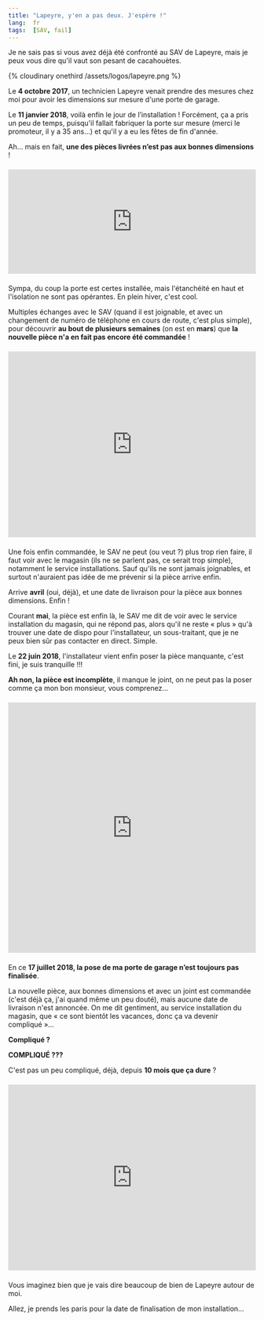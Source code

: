 ```yaml
---
title: "Lapeyre, y'en a pas deux. J'espère !"
lang:  fr
tags:  [SAV, fail]
---
```


Je ne sais pas si vous avez déjà été confronté au SAV de Lapeyre, mais je peux vous dire qu'il vaut son pesant de cacahouètes.

{% cloudinary onethird /assets/logos/lapeyre.png %}

Le **4 octobre 2017**, un technicien Lapeyre venait prendre des mesures chez moi pour avoir les dimensions sur mesure d'une porte de garage.

Le **11 janvier 2018**, voilà enfin le jour de l’installation ! Forcément, ça a pris un peu de temps, puisqu'il fallait fabriquer la porte sur mesure (merci le promoteur, il y a 35 ans…) et qu'il y a eu les fêtes de fin d'année.

Ah… mais en fait, **une des pièces livrées n’est pas aux bonnes dimensions** !

<div style="width:100%;height:0;padding-bottom:42%;position:relative;margin:1.5em 0;"><iframe src="https://giphy.com/embed/3oEjHWzZQaCrZW2aWs" width="100%" height="100%" style="position:absolute" frameBorder="0" class="giphy-embed" allowFullScreen></iframe></div>

Sympa, du coup la porte est certes installée, mais l'étanchéité en haut et l'isolation ne sont pas opérantes. En plein hiver, c'est cool.

Multiples échanges avec le SAV (quand il est joignable, et avec un changement de numéro de téléphone en cours de route, c'est plus simple), pour découvrir **au bout de plusieurs semaines** (on est en **mars**) que **la nouvelle pièce n'a en fait pas encore été commandée** !

<div style="width:100%;height:0;padding-bottom:75%;position:relative;margin:1.5em 0;"><iframe src="https://giphy.com/embed/XsUtdIeJ0MWMo" width="100%" height="100%" style="position:absolute" frameBorder="0" class="giphy-embed" allowFullScreen></iframe></div>

Une fois enfin commandée, le SAV ne peut (ou veut ?) plus trop rien faire, il faut voir avec le magasin (ils ne se parlent pas, ce serait trop simple), notamment le service installations. Sauf qu'ils ne sont jamais joignables, et surtout n'auraient pas idée de me prévenir si la pièce arrive enfin.

Arrive **avril** (oui, déjà), et une date de livraison pour la pièce aux bonnes dimensions. Enfin !

Courant **mai**, la pièce est enfin là, le SAV me dit de voir avec le service installation du magasin, qui ne répond pas, alors qu'il ne reste « plus » qu'à trouver une date de dispo pour l'installateur, un sous-traitant, que je ne peux bien sûr pas contacter en direct. Simple.

Le **22 juin 2018**, l'installateur vient enfin poser la pièce manquante, c'est fini, je suis tranquille !!!

**Ah non, la pièce est incomplète**, il manque le joint, on ne peut pas la poser comme ça mon bon monsieur, vous comprenez…

<div style="width:100%;height:0;padding-bottom:101%;position:relative;margin:1.5em 0;"><iframe src="https://giphy.com/embed/TseBjMu53JgWc" width="100%" height="100%" style="position:absolute" frameBorder="0" class="giphy-embed" allowFullScreen></iframe></div>

En ce **17 juillet 2018, la pose de ma porte de garage n’est toujours pas finalisée**.

La nouvelle pièce, aux bonnes dimensions et avec un joint est commandée (c'est déjà ça, j'ai quand même un peu douté), mais aucune date de livraison n'est annoncée. On me dit gentiment, au service installation du magasin, que « ce sont bientôt les vacances, donc ça va devenir compliqué »…

**Compliqué ?**

**COMPLIQUÉ ???**

C'est pas un peu compliqué, déjà, depuis **10 mois que ça dure** ?

<div style="width:100%;height:0;padding-bottom:75%;position:relative;margin:1.5em 0;"><iframe src="https://giphy.com/embed/10UHehEC098kAE" width="100%" height="100%" style="position:absolute" frameBorder="0" class="giphy-embed" allowFullScreen></iframe></div>

Vous imaginez bien que je vais dire beaucoup de bien de Lapeyre autour de moi.

Allez, je prends les paris pour la date de finalisation de mon installation…

